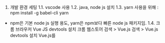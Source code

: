 1. 개발 환경 세팅
1.1. vscode 사용
1.2. java, node js 설치
1.3. yarn 사용을 위해 : npm install -g babel-cli yarn
* npm은 기본 node js 실행 용도, yarn은 npm보다 빠른 node js 패키지임.
1.4. 크롬 브라우저 Vue JS devtools 설치
  크롬 웹스토어 검색 > Vue.js 검색 > Vue.js devtools 설치
  Vue.js를 <script> 내 URL로 입력할 경우는 devtools 사용을 위해 chrome://extensions 로 이동해서 Vue.js devtools를 찾아 파일 URL에 대한 액세스 허용 선택


2. VS code 확장 설치목록 (VS Code에서 Cntl+Shift+X)
2.1. view-in-browser : html 파일을 기본 브라우저로 볼 수 있도록 함
2.2. vetur 코드에 대한 문법 강조, 코드 자동완성, 디버깅 린팅 기능들 제공
2.3. HTML Snippets : HTML 태그 조각을 빠르게 작성할 수 있도록 도와줌
2.4. JS-CSS-HTML Formatters : JS, CSS, HTML의 코드 자동완성 기능을 제공, 에디터 창에서 Cntl+Space 눌러 사용
2.5. Vue 2 Snippets : Vue.js 2.0 의 코드 조각 지원과 문법 강조 기능 제공
2.6. Vue-beautify : Vue.js 코드에 대한 정리, 배치 기능 제공
2.7. ESLint : 자바스크립트 코드 스타일, 문법 체크 기능을 제공
2.8. vscode-icons : vscode 디렉터리 구조 예쁘게 변경


3. git으로 프로젝트 받아오기 (유용한 사이트에 있는 링크 참고)
3.1. 받아올 디렉터리에 git 설정
  - git init
  - git username, email 추가
  - git remote 설정
  - git pull 수행


4. git으로 repository pull 한 이후
vue프로젝트에 ESLint recommended, autoFixOnSave 적용
--> 이거 적용해야 js, vue 파일에 대해 eslint가 엄격한 코딩 스타일(현재 airBNB 기준 적용시켰음)에 의해 에러 발생하지 않는 코드 작성 가능.
https://velog.io/@skyepodium/VS-code%EC%97%90%EC%84%9C-vue%ED%94%84%EB%A1%9C%EC%A0%9D%ED%8A%B8-eslint-%EC%A0%81%EC%9A%A9-7xjr4r2on5

위 내용 - settings.json에 내용 추가
{
    "eslint.validate": [
        {"language": "vue", "autoFix": true}, //vue 체크
        {"language": "javascript", "autoFix": true}, //자바스크립트 체크
        {"language": "html", "autoFix": true}, //HTML 체크 <div></div> -> <div />
    ],
    "eslint.autoFixOnSave": true,
    "eslint.alwaysShowStatus": true,
}

5. npm install () --dev 로 설치된 패키지들을 받아오기 위해
 npm install
 * npm install 해주면 dependancy 걸려있는 패키지들이 모두 다운로드 됨.


6. 유용한 사이트
6.1. 개발 환경 구축
  https://handcoding.tistory.com/196

6.2. vue js 한국 사용자 
  http://vuejs.kr/jekyll/update/2017/03/13/vuejs-component-style-guide/

6.3. vue 시작, 다양한 설명과 구조 
  https://beomy.tistory.com/40

6.4. VS Code + Git 연동
  https://evols-atirev.tistory.com/14

6.5. vue 적절한 구조
  https://medium.com/tldr-tech/vue-js-2-vuex-router-yarn-basic-configuration-version-2-7b9c489d43b3

6.6. vue-cli 3.x에서 webpack 설정 방법 페이지
  https://lovemewithoutall.github.io/it/vue-cli-3-webpack/

6.7. 페이지 쪼개는 법(MPA)
  https://kamang-it.tistory.com/entry/JavaScriptVuevue30-cli%EC%97%90%EC%84%9C-%ED%8E%98%EC%9D%B4%EC%A7%80-%EB%8B%A8%EC%9C%84%EB%A1%9C-%EC%AA%BC%EA%B0%9C%EC%84%9C-%EB%B9%8C%EB%93%9C%ED%95%98%EA%B8%B0

6.8. VS Code + Git 연동
  https://evols-atirev.tistory.com/14
  git remote add origin https://github.com/JinHyun-Park/new-meta.git
  git remote add origin2 https://github.com/JinHyun-Park/new-meta.git

6.9. SPA로 개발하여 빌드해서 상용에 올리고 사용자가 직접 url을 쳐서 들어갈 경우 없는 파일에 접근하는 것이기 때문에 Spring에서는 다음과 같은 설정을 해야함
  https://handcoding.tistory.com/196



7. 이 프로젝트의 구성 내용
* 개발자가 직접 아래 내용을 수행할 필요는 없음
  vue create로 프로젝트 생성.
  router, vuex 등 선택
  
  추가한 패키지(-g는 전역, --save는 디렉터리에 설치)
  npm install -g yarn @vue/cli (vue-cli 3.0 이상 버전)
  npm install -g babel-cli yarn
  yarn add -D babel-cli babel-preset-env babel-preset-stage-2
  vue add axios
  
  webpack 설정을 위한 패키지 설치
  npm install --save-dev webpack webpack-cli
  
  vuetify(UI 컴포넌트 등) 적용과 IE11 지원하게 하기 위한 설정
  * https://vuetifyjs.com/ko/getting-started/quick-start
  npm install --save vuetify  (vue add vuetify)
  npm install babel-polyfill --save
  npm install @babel/preset-env --save-dev
  
  npm install --save-dev babel-plugin-syntax-dynamic-import
  
  Babel 라이브러리 설치
  yarn add -D babel-cli babel-preset-env babel-preset-stage-2
  
  material-design icon
  npm install --save material-design-icons-iconfont
  import 'material-design-icons-iconfont/dist/material-design-icons.css'
  
  npm install @mdi/font --save
  
  transform-imports 패키지가 a-la-carte 컴포넌트에 꼭 필요한 건 아니지만 패키지들을 임포팅하는 프로세스를 간단하게   만들기 때문에 "매우" 추천
  https://vuetifyjs.com/ko/framework/a-la-carte
  npm i stylus stylus-loader style-loader css-loader --save-dev
  제한 사항(동적 구성 요소 있을 때 수동으로 구성 요소 가져와야함)에 관해서는 홈페이지 참고
  
  path resolver 설치
  yarn add eslint-import-resolver-webpack -D
  
  ES6 사용을 위한 polyfill 설정(IE에서 Promise 함수 사용을 위함)
  npm install --save es6-promise

  VUE SCROLL
  npm install vue-scroll --save

  뷰 페이징 처리 설치 vuejs-paginate
  npm install --save vuejs-paginate bootstrap@3.3.x

  vue-datepicker
  npm install -save @livelybone/vue-datepicker
